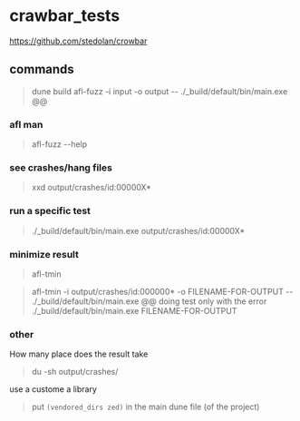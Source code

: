 # crawbar_tests
https://github.com/stedolan/crowbar


## commands
> dune build
> afl-fuzz -i input -o output -- ./_build/default/bin/main.exe @@

### afl man
> afl-fuzz --help

### see crashes/hang files
> xxd output/crashes/id\:00000X*

### run a specific test
> ./_build/default/bin/main.exe output/crashes/id\:00000X*

### minimize result
> afl-tmin

> afl-tmin -i output/crashes/id\:000000* -o FILENAME-FOR-OUTPUT -- ./_build/default/bin/main.exe @@
doing test only with the error
> ./_build/default/bin/main.exe FILENAME-FOR-OUTPUT

### other
How many place does the result take
> du -sh output/crashes/

use a custome a library
> put `(vendored_dirs zed)` in the main dune file (of the project)